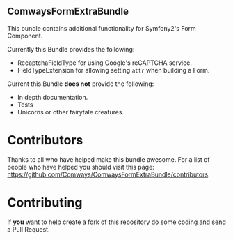 ComwaysFormExtraBundle
----------------------

This bundle contains additional functionality for Symfony2's Form Component.

Currently this Bundle provides the following:

* RecaptchaFieldType for using Google's reCAPTCHA service.
* FieldTypeExtension for allowing setting `attr` when building a Form.

Current this Bundle **does not** provide the following:

* In depth documentation.
* Tests
* Unicorns or other fairytale creatures.

Contributors
============

Thanks to all who have helped make this bundle awesome. For a list of people who have helped you
should visit this page: https://github.com/Comways/ComwaysFormExtraBundle/contributors.

Contributing
============

If **you** want to help create a fork of this repository do some coding and send a Pull Request.

